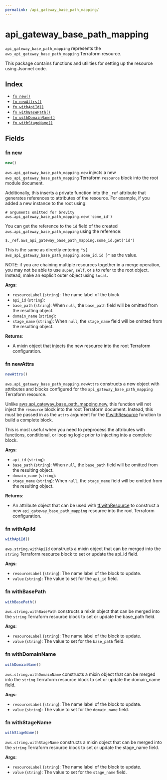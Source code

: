 ```yaml
---
permalink: /api_gateway_base_path_mapping/
---
```


# api_gateway_base_path_mapping

`api_gateway_base_path_mapping` represents the `aws_api_gateway_base_path_mapping` Terraform resource.



This package contains functions and utilities for setting up the resource using Jsonnet code.


## Index

* [`fn new()`](#fn-new)
* [`fn newAttrs()`](#fn-newattrs)
* [`fn withApiId()`](#fn-withapiid)
* [`fn withBasePath()`](#fn-withbasepath)
* [`fn withDomainName()`](#fn-withdomainname)
* [`fn withStageName()`](#fn-withstagename)

## Fields

### fn new

```ts
new()
```


`aws.api_gateway_base_path_mapping.new` injects a new `aws_api_gateway_base_path_mapping` Terraform `resource`
block into the root module document.

Additionally, this inserts a private function into the `_ref` attribute that generates references to attributes of the
resource. For example, if you added a new instance to the root using:

    # arguments omitted for brevity
    aws.api_gateway_base_path_mapping.new('some_id')

You can get the reference to the `id` field of the created `aws.api_gateway_base_path_mapping` using the reference:

    $._ref.aws_api_gateway_base_path_mapping.some_id.get('id')

This is the same as directly entering `"${ aws_api_gateway_base_path_mapping.some_id.id }"` as the value.

NOTE: if you are chaining multiple resources together in a merge operation, you may not be able to use `super`, `self`,
or `$` to refer to the root object. Instead, make an explicit outer object using `local`.

**Args**:
  - `resourceLabel` (`string`): The name label of the block.
  - `api_id` (`string`): 
  - `base_path` (`string`):  When `null`, the `base_path` field will be omitted from the resulting object.
  - `domain_name` (`string`): 
  - `stage_name` (`string`):  When `null`, the `stage_name` field will be omitted from the resulting object.

**Returns**:
- A mixin object that injects the new resource into the root Terraform configuration.


### fn newAttrs

```ts
newAttrs()
```


`aws.api_gateway_base_path_mapping.newAttrs` constructs a new object with attributes and blocks configured for the `api_gateway_base_path_mapping`
Terraform resource.

Unlike [aws.api_gateway_base_path_mapping.new](#fn-apigatewaybasepathmappingnew), this function will not inject the `resource`
block into the root Terraform document. Instead, this must be passed in as the `attrs` argument for the
[tf.withResource](https://github.com/tf-libsonnet/core/tree/main/docs#fn-withresource) function to build a complete block.

This is most useful when you need to preprocess the attributes with functions, conditional, or looping logic prior to
injecting into a complete block.

**Args**:
  - `api_id` (`string`): 
  - `base_path` (`string`):  When `null`, the `base_path` field will be omitted from the resulting object.
  - `domain_name` (`string`): 
  - `stage_name` (`string`):  When `null`, the `stage_name` field will be omitted from the resulting object.

**Returns**:
  - An attribute object that can be used with [tf.withResource](https://github.com/tf-libsonnet/core/tree/main/docs#fn-withresource) to construct a new `api_gateway_base_path_mapping` resource into the root Terraform configuration.


### fn withApiId

```ts
withApiId()
```

`aws.string.withApiId` constructs a mixin object that can be merged into the `string`
Terraform resource block to set or update the api_id field.



**Args**:
  - `resourceLabel` (`string`): The name label of the block to update.
  - `value` (`string`): The value to set for the `api_id` field.


### fn withBasePath

```ts
withBasePath()
```

`aws.string.withBasePath` constructs a mixin object that can be merged into the `string`
Terraform resource block to set or update the base_path field.



**Args**:
  - `resourceLabel` (`string`): The name label of the block to update.
  - `value` (`string`): The value to set for the `base_path` field.


### fn withDomainName

```ts
withDomainName()
```

`aws.string.withDomainName` constructs a mixin object that can be merged into the `string`
Terraform resource block to set or update the domain_name field.



**Args**:
  - `resourceLabel` (`string`): The name label of the block to update.
  - `value` (`string`): The value to set for the `domain_name` field.


### fn withStageName

```ts
withStageName()
```

`aws.string.withStageName` constructs a mixin object that can be merged into the `string`
Terraform resource block to set or update the stage_name field.



**Args**:
  - `resourceLabel` (`string`): The name label of the block to update.
  - `value` (`string`): The value to set for the `stage_name` field.
